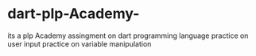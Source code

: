 # dart-plp-Academy-
its a plp Academy assingment on dart programming language 
practice on user input 
practice  on variable manipulation 
